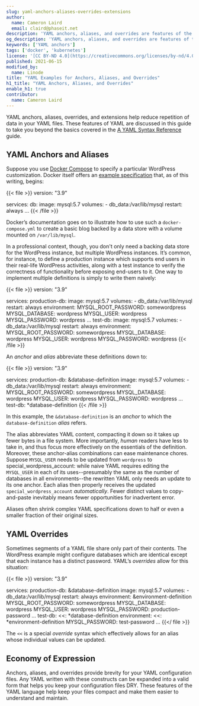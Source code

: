 ```yaml
---
slug: yaml-anchors-aliases-overrides-extensions
author:
  name: Cameron Laird
  email: claird@phaseit.net
description: 'YAML anchors, aliases, and overrides are features of the YAML language that help keep your code DRY. Anchors and aliases allow you to reference data for reuse. YAML overrides allow you to provide a custom value for an alias. This guide gives you examples for using YAML anchors, aliases, and overrides.'
og_description: 'YAML anchors, aliases, and overrides are features of the YAML language that help keep your code DRY. Anchors and aliases allow you to reference data for reuse. YAML overrides allow you to provide a custom value for an alias. This guide gives you examples for using YAML anchors, aliases, and overrides.'
keywords: ['YAML anchors']
tags: ['docker', 'kubernetes']
license: '[CC BY-ND 4.0](https://creativecommons.org/licenses/by-nd/4.0)'
published: 2021-06-15
modified_by:
  name: Linode
title: "YAML Examples for Anchors, Aliases, and Overrides"
h1_title: "YAML Anchors, Aliases, and Overrides"
enable_h1: true
contributor:
  name: Cameron Laird
---
```


YAML anchors, aliases, overrides, and extensions help reduce repetition of data in your YAML files. These features of YAML are discussed in this guide to take you beyond the basics covered in the [A YAML Syntax Reference](/docs/guides/yaml-reference/) guide.

## YAML Anchors and Aliases

Suppose you use [Docker Compose](https://docs.docker.com/compose/) to specify a particular WordPress customization. Docker itself offers an [example specification](https://docs.docker.com/compose/wordpress/) that, as of this writing, begins:

{{< file >}}
version: "3.9"

services:
  db:
    image: mysql:5.7
    volumes:
      - db_data:/var/lib/mysql
    restart: always
...
{{< /file >}}

Docker’s documentation goes on to illustrate how to use such a `docker-compose.yml` to create a basic blog backed by a data store with a volume mounted on `/var/lib/mysql`.

In a professional context, though, you don't only need a backing data store for the WordPress instance, but multiple WordPress instances. It’s common, for instance, to define a production instance which supports end users in their real-life WordPress activities, along with a test instance to verify the correctness of functionality before exposing end-users to it. One way to implement multiple definitions is simply to write them naively:

{{< file >}}
version: "3.9"

services:
  production-db:
    image: mysql:5.7
    volumes:
      - db_data:/var/lib/mysql
    restart: always
          environment:
  MYSQL_ROOT_PASSWORD: somewordpress
  MYSQL_DATABASE: wordpress
  MYSQL_USER: wordpress
  MYSQL_PASSWORD: wordpress
      ...
  test-db:
    image: mysql:5.7
    volumes:
      - db_data:/var/lib/mysql
    restart: always
          environment:
  MYSQL_ROOT_PASSWORD: somewordpress
  MYSQL_DATABASE: wordpress
  MYSQL_USER: wordpress
  MYSQL_PASSWORD: wordpress
{{< /file >}}

An *anchor* and *alias* abbreviate these definitions down to:

{{< file >}}
version: "3.9"

services:
  production-db: &database-definition
    image: mysql:5.7
    volumes:
      - db_data:/var/lib/mysql
    restart: always
          environment:
  MYSQL_ROOT_PASSWORD: somewordpress
  MYSQL_DATABASE: wordpress
  MYSQL_USER: wordpress
  MYSQL_PASSWORD: wordpress
      ...
  test-db: *database-definition
{{< /file >}}

In this example, the `&database-definition` is an *anchor* to which the `database-definition` *alias* refers.

The alias abbreviates YAML content, compacting it down so it takes up fewer bytes in a file system. More importantly, *human* readers have less to take in, and thus focus more effectively on the essentials of the definition. Moreover, these anchor-alias combinations can ease maintenance chores. Suppose `MYSQL_USER` needs to be updated from `wordpress` to special_wordpress_account: while naive YAML requires editing the `MYSQL_USER` in each of its uses--presumably the same as the number of databases in all environments--the rewritten YAML only needs an update to its one anchor. Each alias then properly receives the updated `special_wordpress_account` *automatically*. Fewer distinct values to copy-and-paste inevitably means fewer opportunities for inadvertent error.

Aliases often shrink complex YAML specifications down to half or even a smaller fraction of their original sizes.

## YAML Overrides

Sometimes segments of a YAML file share only part of their contents. The WordPress example might configure databases which are identical except that each instance has a distinct password. YAML’s *overrides* allow for this situation:

{{< file >}}
version: "3.9"

services:
  production-db: &database-definition
    image: mysql:5.7
    volumes:
      - db_data:/var/lib/mysql
    restart: always
          environment: &environment-definition
  MYSQL_ROOT_PASSWORD: somewordpress
  MYSQL_DATABASE: wordpress
  MYSQL_USER: wordpress
  MYSQL_PASSWORD: production-password
      ...
  test-db:
    <<: *database-definition
      environment:
        <<: *environment-definition
          MYSQL_PASSWORD: test-password
...
{{</ file >}}

The `<<` is a special *override* syntax which effectively allows for an alias whose individual values can be updated.

## Economy of Expression

Anchors, aliases, and overrides provide brevity for your YAML configuration files. Any YAML written with these constructs can be expanded into a valid form that helps you keep your configuration files DRY. These features of the YAML language help keep your files compact and make them easier to understand and maintain.